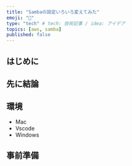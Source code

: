 ```yaml
---
title: "Sambaの設定いろいろ変えてみた"
emoji: "🙌"
type: "tech" # tech: 技術記事 / idea: アイデア
topics: [aws, samba]
published: false
---
```


## はじめに

## 先に結論

## 環境
- Mac
- Vscode
- Windows

## 事前準備